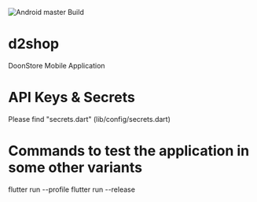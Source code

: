 ![Android master Build](https://github.com/doonstore/d2shop/workflows/Android%20master%20Build/badge.svg)

# d2shop
DoonStore Mobile Application

# API Keys & Secrets
Please find "secrets.dart" (lib/config/secrets.dart)

# Commands to test the application in some other variants 
flutter run --profile
flutter run --release
